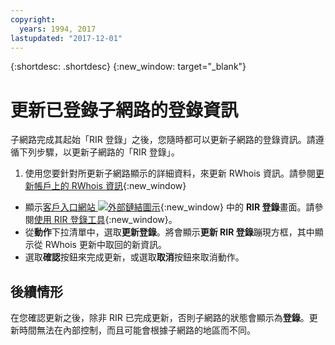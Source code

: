 ```yaml
---
copyright:
  years: 1994, 2017
lastupdated: "2017-12-01"
---
```


{:shortdesc: .shortdesc}
{:new_window: target="_blank"}

# 更新已登錄子網路的登錄資訊

子網路完成其起始「RIR 登錄」之後，您隨時都可以更新子網路的登錄資訊。請遵循下列步驟，以更新子網路的「RIR 登錄」。

1. 使用您要針對所更新子網路顯示的詳細資料，來更新 RWhois 資訊。請參閱[更新帳戶上的 RWhois 資訊](update-rwhois.html){:new_window}
* 顯示[客戶入口網站 ![外部鏈結圖示](../../icons/launch-glyph.svg "外部鏈結圖示")](https://control.softlayer.com/){:new_window} 中的 **RIR 登錄**畫面。請參閱[使用 RIR 登錄工具](rir-screen.html){:new_window}。
* 從**動作**下拉清單中，選取**更新登錄**。將會顯示**更新 RIR 登錄**蹦現方框，其中顯示從 RWhois 更新中取回的新資訊。
* 選取**確認**按鈕來完成更新，或選取**取消**按鈕來取消動作。

## 後續情形

在您確認更新之後，除非 RIR 已完成更新，否則子網路的狀態會顯示為**登錄**。更新時間無法在內部控制，而且可能會根據子網路的地區而不同。
